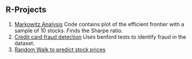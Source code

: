 ## R-Projects
1. [Markowitz Analysis](https://github.com/SaiSriDatta/R-Projects/blob/main/Markowitz%20analysis.R) Code contains plot of the efficient frontier with a sample of 10 stocks. Finds the Sharpe ratio. 
2. [Credit card fraud detection](https://github.com/SaiSriDatta/R-Projects/blob/main/Benford's%20law%2C%20Random%20forests.R) Uses benford tests to identify fraud in the dataset.
3. [Random Walk to predict stock prices](https://github.com/SaiSriDatta/R-Projects/blob/main/Random%20walk.R)
